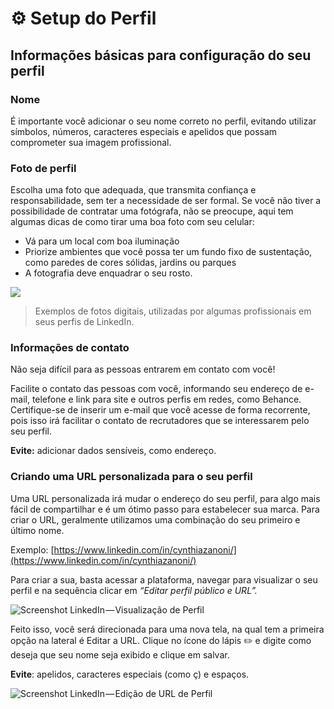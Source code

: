 # ⚙ Setup do Perfil

## Informações básicas para configuração do seu perfil

### Nome

É importante você adicionar o seu nome correto no perfil, evitando utilizar símbolos, números, caracteres especiais e apelidos que possam comprometer sua imagem profissional.

### Foto de perfil

Escolha uma foto que adequada, que transmita confiança e responsabilidade, sem ter a necessidade de ser formal. Se você não tiver a possibilidade de contratar uma fotógrafa, não se preocupe, aqui tem algumas dicas de como tirar uma boa foto com seu celular:

* Vá para um local com boa iluminação
* Priorize ambientes que você possa ter um fundo fixo de sustentação, como paredes de cores sólidas, jardins ou parques
* A fotografia deve enquadrar o seu rosto.

![](https://cdn-images-1.medium.com/max/1600/1*o6P4838iT3ZonY4zc92Wkg.png)

> Exemplos de fotos digitais, utilizadas por algumas profissionais em seus perfis de LinkedIn.

### **Informações de contato**

Não seja difícil para as pessoas entrarem em contato com você!

Facilite o contato das pessoas com você, informando seu endereço de e-mail, telefone e link para site e outros perfis em redes, como Behance. Certifique-se de inserir um e-mail que você acesse de forma recorrente, pois isso irá facilitar o contato de recrutadores que se interessarem pelo seu perfil.

**Evite:** adicionar dados sensíveis, como endereço.

### **Criando uma URL personalizada para o seu perfil**

Uma URL personalizada irá mudar o endereço do seu perfil, para algo mais fácil de compartilhar e é um ótimo passo para estabelecer sua marca. Para criar o URL, geralmente utilizamos uma combinação do seu primeiro e último nome.

Exemplo: [https://www.linkedin.com/in/cynthiazanoni/](https://www.linkedin.com/in/cynthiazanoni/)

Para criar a sua, basta acessar a plataforma, navegar para visualizar o seu perfil e na sequência clicar em _“Editar perfil público e URL”._

![Screenshot LinkedIn&#x200A;&#x2014;&#x200A;Visualiza&#xE7;&#xE3;o de Perfil](https://cdn-images-1.medium.com/max/1600/1*hRrbP3J41UQ92wTS59RgNw.png)

Feito isso, você será direcionada para uma nova tela, na qual tem a primeira opção na lateral é Editar a URL. Clique no ícone do lápis ✏️ e digite como deseja que seu nome seja exibido e clique em salvar. 

**Evite**: apelidos, caracteres especiais \(como ç\) e espaços.

![Screenshot LinkedIn&#x200A;&#x2014;&#x200A;Edi&#xE7;&#xE3;o de URL de Perfil](https://cdn-images-1.medium.com/max/1600/1*7L5WuUxSjKbA8kjg6n_bQA.png)



